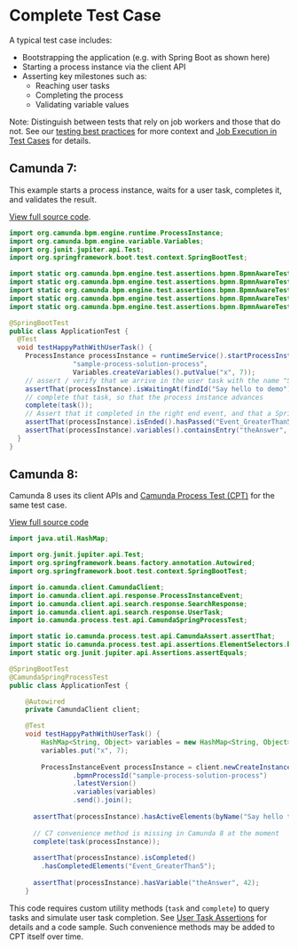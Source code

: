 # Complete Test Case

A typical test case includes:

- Bootstrapping the application (e.g. with Spring Boot as shown here)
- Starting a process instance via the client API
- Asserting key milestones such as:
  - Reaching user tasks
  - Completing the process
  - Validating variable values

Note: Distinguish between tests that rely on job workers and those that do not. See our [testing best practices](/components/best-practices/development/testing-process-definitions/) for more context and [Job Execution in Test Cases](./60-job.md) for details.

## Camunda 7: 

This example starts a process instance, waits for a user task, completes it, and validates the result.

[View full source code](https://github.com/camunda-community-hub/camunda-7-to-8-code-conversion/blob/main/examples/process-solution-camunda-7/src/test/java/org/camunda/community/migration/example/ApplicationTest.java).

```java
import org.camunda.bpm.engine.runtime.ProcessInstance;
import org.camunda.bpm.engine.variable.Variables;
import org.junit.jupiter.api.Test;
import org.springframework.boot.test.context.SpringBootTest;

import static org.camunda.bpm.engine.test.assertions.bpmn.BpmnAwareTests.assertThat;
import static org.camunda.bpm.engine.test.assertions.bpmn.BpmnAwareTests.task;
import static org.camunda.bpm.engine.test.assertions.bpmn.BpmnAwareTests.complete;
import static org.camunda.bpm.engine.test.assertions.bpmn.BpmnAwareTests.runtimeService;
import static org.camunda.bpm.engine.test.assertions.bpmn.BpmnAwareTests.findId;

@SpringBootTest
public class ApplicationTest {	
  @Test
  void testHappyPathWithUserTask() {
    ProcessInstance processInstance = runtimeService().startProcessInstanceByKey(
                "sample-process-solution-process",
                Variables.createVariables().putValue("x", 7));
    // assert / verify that we arrive in the user task with the name "Say hello to demo"
    assertThat(processInstance).isWaitingAt(findId("Say hello to demo"));
    // complete that task, so that the process instance advances
    complete(task());
    // Assert that it completed in the right end event, and that a Spring Bean hooked into the service task has written the expected process variable
    assertThat(processInstance).isEnded().hasPassed("Event_GreaterThan5");
    assertThat(processInstance).variables().containsEntry("theAnswer", 42);
  }
}
```

## Camunda 8: 

Camunda 8 uses its client APIs and [Camunda Process Test (CPT)](https://docs.camunda.io/docs/next/apis-tools/testing/getting-started/) for the same test case.

 [View full source code](https://github.com/camunda-community-hub/camunda-7-to-8-code-conversion/blob/main/examples/process-solution-camunda-8/src/test/java/org/camunda/community/migration/example/ApplicationTest.java)

```java
import java.util.HashMap;

import org.junit.jupiter.api.Test;
import org.springframework.beans.factory.annotation.Autowired;
import org.springframework.boot.test.context.SpringBootTest;

import io.camunda.client.CamundaClient;
import io.camunda.client.api.response.ProcessInstanceEvent;
import io.camunda.client.api.search.response.SearchResponse;
import io.camunda.client.api.search.response.UserTask;
import io.camunda.process.test.api.CamundaSpringProcessTest;

import static io.camunda.process.test.api.CamundaAssert.assertThat;
import static io.camunda.process.test.api.assertions.ElementSelectors.byName;
import static org.junit.jupiter.api.Assertions.assertEquals;

@SpringBootTest
@CamundaSpringProcessTest
public class ApplicationTest {

    @Autowired
    private CamundaClient client;

    @Test
    void testHappyPathWithUserTask() {
		HashMap<String, Object> variables = new HashMap<String, Object>();
		variables.put("x", 7);
		
		ProcessInstanceEvent processInstance = client.newCreateInstanceCommand()
				.bpmnProcessId("sample-process-solution-process")
				.latestVersion()
				.variables(variables)
				.send().join();    	
      
      assertThat(processInstance).hasActiveElements(byName("Say hello to demo"));
      
      // C7 convenience method is missing in Camunda 8 at the moment
      complete(task(processInstance));
      
      assertThat(processInstance).isCompleted()
      	.hasCompletedElements("Event_GreaterThan5");
      
      assertThat(processInstance).hasVariable("theAnswer", 42);
    }
```

This code requires custom utility methods (`task` and `complete`) to query tasks and simulate user task completion. 
See [User Task Assertions](./40-user-task.md) for details and a code sample.
Such convenience methods may be added to CPT itself over time.
